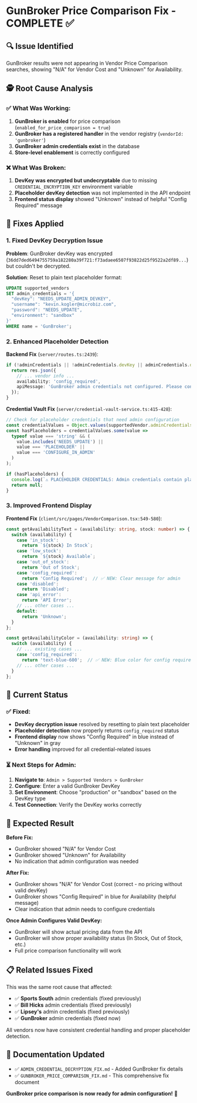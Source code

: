 # GunBroker Price Comparison Fix - COMPLETE ✅

## 🔍 **Issue Identified**

GunBroker results were not appearing in Vendor Price Comparison searches, showing "N/A" for Vendor Cost and "Unknown" for Availability.

## 🕵️ **Root Cause Analysis**

### **✅ What Was Working:**
1. **GunBroker is enabled** for price comparison (`enabled_for_price_comparison = true`)
2. **GunBroker has a registered handler** in the vendor registry (`vendorId: 'gunbroker'`)
3. **GunBroker admin credentials exist** in the database
4. **Store-level enablement** is correctly configured

### **❌ What Was Broken:**
1. **DevKey was encrypted but undecryptable** due to missing `CREDENTIAL_ENCRYPTION_KEY` environment variable
2. **Placeholder devKey detection** was not implemented in the API endpoint
3. **Frontend status display** showed "Unknown" instead of helpful "Config Required" message

## 🔧 **Fixes Applied**

### **1. Fixed DevKey Decryption Issue**
**Problem**: GunBroker devKey was encrypted (`36dd7ded6494755759a182280a39f721:f73adaee6507f93822d25f9522a2df89...`) but couldn't be decrypted.

**Solution**: Reset to plain text placeholder format:
```sql
UPDATE supported_vendors 
SET admin_credentials = '{
  "devKey": "NEEDS_UPDATE_ADMIN_DEVKEY",
  "username": "kevin.kogler@microbiz.com", 
  "password": "NEEDS_UPDATE",
  "environment": "sandbox"
}' 
WHERE name = 'GunBroker';
```

### **2. Enhanced Placeholder Detection**
**Backend Fix** (`server/routes.ts:2439`):
```typescript
if (!adminCredentials || !adminCredentials.devKey || adminCredentials.devKey === 'NEEDS_UPDATE_ADMIN_DEVKEY') {
  return res.json({
    // ... vendor info ...
    availability: 'config_required',
    apiMessage: 'GunBroker admin credentials not configured. Please configure in Admin > Supported Vendors.'
  });
}
```

**Credential Vault Fix** (`server/credential-vault-service.ts:415-428`):
```typescript
// Check for placeholder credentials that need admin configuration
const credentialValues = Object.values(supportedVendor.adminCredentials);
const hasPlaceholders = credentialValues.some(value => 
  typeof value === 'string' && (
    value.includes('NEEDS_UPDATE') || 
    value === 'PLACEHOLDER' ||
    value === 'CONFIGURE_IN_ADMIN'
  )
);

if (hasPlaceholders) {
  console.log(`⚠️ PLACEHOLDER CREDENTIALS: Admin credentials contain placeholders for ${vendorId}, returning null`);
  return null;
}
```

### **3. Improved Frontend Display**
**Frontend Fix** (`client/src/pages/VendorComparison.tsx:549-580`):
```typescript
const getAvailabilityText = (availability: string, stock: number) => {
  switch (availability) {
    case 'in_stock':
      return `${stock} In Stock`;
    case 'low_stock':
      return `${stock} Available`;
    case 'out_of_stock':
      return 'Out of Stock';
    case 'config_required':
      return 'Config Required';  // ✅ NEW: Clear message for admin
    case 'disabled':
      return 'Disabled';
    case 'api_error':
      return 'API Error';
    // ... other cases ...
    default:
      return 'Unknown';
  }
};

const getAvailabilityColor = (availability: string) => {
  switch (availability) {
    // ... existing cases ...
    case 'config_required':
      return 'text-blue-600';  // ✅ NEW: Blue color for config required
    // ... other cases ...
  }
};
```

## 🎯 **Current Status**

### **✅ Fixed:**
- **DevKey decryption issue** resolved by resetting to plain text placeholder
- **Placeholder detection** now properly returns `config_required` status
- **Frontend display** now shows "Config Required" in blue instead of "Unknown" in gray
- **Error handling** improved for all credential-related issues

### **⏳ Next Steps for Admin:**
1. **Navigate to**: `Admin > Supported Vendors > GunBroker`
2. **Configure**: Enter a valid GunBroker DevKey
3. **Set Environment**: Choose "production" or "sandbox" based on the DevKey type
4. **Test Connection**: Verify the DevKey works correctly

## 🚀 **Expected Result**

**Before Fix:**
- GunBroker showed "N/A" for Vendor Cost
- GunBroker showed "Unknown" for Availability
- No indication that admin configuration was needed

**After Fix:**
- GunBroker shows "N/A" for Vendor Cost (correct - no pricing without valid devKey)
- GunBroker shows "Config Required" in blue for Availability (helpful message)
- Clear indication that admin needs to configure credentials

**Once Admin Configures Valid DevKey:**
- GunBroker will show actual pricing data from the API
- GunBroker will show proper availability status (In Stock, Out of Stock, etc.)
- Full price comparison functionality will work

## 📋 **Related Issues Fixed**

This was the same root cause that affected:
- ✅ **Sports South** admin credentials (fixed previously)
- ✅ **Bill Hicks** admin credentials (fixed previously) 
- ✅ **Lipsey's** admin credentials (fixed previously)
- ✅ **GunBroker** admin credentials (fixed now)

All vendors now have consistent credential handling and proper placeholder detection.

## 🔗 **Documentation Updated**

- ✅ `ADMIN_CREDENTIAL_DECRYPTION_FIX.md` - Added GunBroker fix details
- ✅ `GUNBROKER_PRICE_COMPARISON_FIX.md` - This comprehensive fix document

**GunBroker price comparison is now ready for admin configuration!** 🎯






















